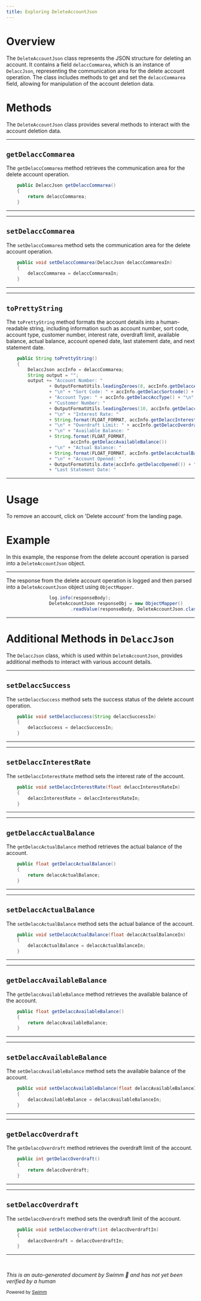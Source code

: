 ```yaml
---
title: Exploring DeleteAccountJson
---
```

# Overview

The <SwmToken path="src/Z-OS-Connect-Customer-Services-Interface/src/main/java/com/ibm/cics/cip/bank/springboot/customerservices/controllers/WebController.java" pos="806:1:1" line-data="				DeleteAccountJson responseObj = new ObjectMapper()">`DeleteAccountJson`</SwmToken> class represents the JSON structure for deleting an account. It contains a field <SwmToken path="src/Z-OS-Connect-Customer-Services-Interface/src/main/java/com/ibm/cics/cip/bank/springboot/customerservices/jsonclasses/deleteaccount/DeleteAccountJson.java" pos="31:3:3" line-data="		return delaccCommarea;">`delaccCommarea`</SwmToken>, which is an instance of <SwmToken path="src/Z-OS-Connect-Customer-Services-Interface/src/main/java/com/ibm/cics/cip/bank/springboot/customerservices/jsonclasses/deleteaccount/DeleteAccountJson.java" pos="29:3:3" line-data="	public DelaccJson getDelaccCommarea()">`DelaccJson`</SwmToken>, representing the communication area for the delete account operation. The class includes methods to get and set the <SwmToken path="src/Z-OS-Connect-Customer-Services-Interface/src/main/java/com/ibm/cics/cip/bank/springboot/customerservices/jsonclasses/deleteaccount/DeleteAccountJson.java" pos="31:3:3" line-data="		return delaccCommarea;">`delaccCommarea`</SwmToken> field, allowing for manipulation of the account deletion data.

# Methods

The <SwmToken path="src/Z-OS-Connect-Customer-Services-Interface/src/main/java/com/ibm/cics/cip/bank/springboot/customerservices/controllers/WebController.java" pos="806:1:1" line-data="				DeleteAccountJson responseObj = new ObjectMapper()">`DeleteAccountJson`</SwmToken> class provides several methods to interact with the account deletion data.

<SwmSnippet path="/src/Z-OS-Connect-Customer-Services-Interface/src/main/java/com/ibm/cics/cip/bank/springboot/customerservices/jsonclasses/deleteaccount/DeleteAccountJson.java" line="29">

---

## <SwmToken path="src/Z-OS-Connect-Customer-Services-Interface/src/main/java/com/ibm/cics/cip/bank/springboot/customerservices/jsonclasses/deleteaccount/DeleteAccountJson.java" pos="29:5:5" line-data="	public DelaccJson getDelaccCommarea()">`getDelaccCommarea`</SwmToken>

The <SwmToken path="src/Z-OS-Connect-Customer-Services-Interface/src/main/java/com/ibm/cics/cip/bank/springboot/customerservices/jsonclasses/deleteaccount/DeleteAccountJson.java" pos="29:5:5" line-data="	public DelaccJson getDelaccCommarea()">`getDelaccCommarea`</SwmToken> method retrieves the communication area for the delete account operation.

```java
	public DelaccJson getDelaccCommarea()
	{
		return delaccCommarea;
	}
```

---

</SwmSnippet>

<SwmSnippet path="/src/Z-OS-Connect-Customer-Services-Interface/src/main/java/com/ibm/cics/cip/bank/springboot/customerservices/jsonclasses/deleteaccount/DeleteAccountJson.java" line="35">

---

## <SwmToken path="src/Z-OS-Connect-Customer-Services-Interface/src/main/java/com/ibm/cics/cip/bank/springboot/customerservices/jsonclasses/deleteaccount/DeleteAccountJson.java" pos="35:5:5" line-data="	public void setDelaccCommarea(DelaccJson delaccCommareaIn)">`setDelaccCommarea`</SwmToken>

The <SwmToken path="src/Z-OS-Connect-Customer-Services-Interface/src/main/java/com/ibm/cics/cip/bank/springboot/customerservices/jsonclasses/deleteaccount/DeleteAccountJson.java" pos="35:5:5" line-data="	public void setDelaccCommarea(DelaccJson delaccCommareaIn)">`setDelaccCommarea`</SwmToken> method sets the communication area for the delete account operation.

```java
	public void setDelaccCommarea(DelaccJson delaccCommareaIn)
	{
		delaccCommarea = delaccCommareaIn;
	}
```

---

</SwmSnippet>

<SwmSnippet path="/src/Z-OS-Connect-Customer-Services-Interface/src/main/java/com/ibm/cics/cip/bank/springboot/customerservices/jsonclasses/deleteaccount/DeleteAccountJson.java" line="49">

---

## <SwmToken path="src/Z-OS-Connect-Customer-Services-Interface/src/main/java/com/ibm/cics/cip/bank/springboot/customerservices/jsonclasses/deleteaccount/DeleteAccountJson.java" pos="49:5:5" line-data="	public String toPrettyString()">`toPrettyString`</SwmToken>

The <SwmToken path="src/Z-OS-Connect-Customer-Services-Interface/src/main/java/com/ibm/cics/cip/bank/springboot/customerservices/jsonclasses/deleteaccount/DeleteAccountJson.java" pos="49:5:5" line-data="	public String toPrettyString()">`toPrettyString`</SwmToken> method formats the account details into a human-readable string, including information such as account number, sort code, account type, customer number, interest rate, overdraft limit, available balance, actual balance, account opened date, last statement date, and next statement date.

```java
	public String toPrettyString()
	{
		DelaccJson accInfo = delaccCommarea;
		String output = "";
		output += "Account Number: "
				+ OutputFormatUtils.leadingZeroes(8, accInfo.getDelaccAccno())
				+ "\n" + "Sort Code: " + accInfo.getDelaccSortcode() + "\n"
				+ "Account Type: " + accInfo.getDelaccAccType() + "\n"
				+ "Customer Number: "
				+ OutputFormatUtils.leadingZeroes(10, accInfo.getDelaccCustno())
				+ "\n" + "Interest Rate: "
				+ String.format(FLOAT_FORMAT, accInfo.getDelaccInterestRate())
				+ "\n" + "Overdraft Limit: " + accInfo.getDelaccOverdraft()
				+ "\n" + "Available Balance: "
				+ String.format(FLOAT_FORMAT,
						accInfo.getDelaccAvailableBalance())
				+ "\n" + "Actual Balance: "
				+ String.format(FLOAT_FORMAT, accInfo.getDelaccActualBalance())
				+ "\n" + "Account Opened: "
				+ OutputFormatUtils.date(accInfo.getDelaccOpened()) + "\n"
				+ "Last Statement Date: "
```

---

</SwmSnippet>

# Usage

To remove an account, click on 'Delete account' from the landing page.

# Example

In this example, the response from the delete account operation is parsed into a <SwmToken path="src/Z-OS-Connect-Customer-Services-Interface/src/main/java/com/ibm/cics/cip/bank/springboot/customerservices/controllers/WebController.java" pos="806:1:1" line-data="				DeleteAccountJson responseObj = new ObjectMapper()">`DeleteAccountJson`</SwmToken> object.

<SwmSnippet path="/src/Z-OS-Connect-Customer-Services-Interface/src/main/java/com/ibm/cics/cip/bank/springboot/customerservices/controllers/WebController.java" line="805">

---

The response from the delete account operation is logged and then parsed into a <SwmToken path="src/Z-OS-Connect-Customer-Services-Interface/src/main/java/com/ibm/cics/cip/bank/springboot/customerservices/controllers/WebController.java" pos="806:1:1" line-data="				DeleteAccountJson responseObj = new ObjectMapper()">`DeleteAccountJson`</SwmToken> object using <SwmToken path="src/Z-OS-Connect-Customer-Services-Interface/src/main/java/com/ibm/cics/cip/bank/springboot/customerservices/controllers/WebController.java" pos="806:9:9" line-data="				DeleteAccountJson responseObj = new ObjectMapper()">`ObjectMapper`</SwmToken>.

```java
				log.info(responseBody);
				DeleteAccountJson responseObj = new ObjectMapper()
						.readValue(responseBody, DeleteAccountJson.class);
```

---

</SwmSnippet>

# Additional Methods in <SwmToken path="src/Z-OS-Connect-Customer-Services-Interface/src/main/java/com/ibm/cics/cip/bank/springboot/customerservices/jsonclasses/deleteaccount/DeleteAccountJson.java" pos="29:3:3" line-data="	public DelaccJson getDelaccCommarea()">`DelaccJson`</SwmToken>

The <SwmToken path="src/Z-OS-Connect-Customer-Services-Interface/src/main/java/com/ibm/cics/cip/bank/springboot/customerservices/jsonclasses/deleteaccount/DeleteAccountJson.java" pos="29:3:3" line-data="	public DelaccJson getDelaccCommarea()">`DelaccJson`</SwmToken> class, which is used within <SwmToken path="src/Z-OS-Connect-Customer-Services-Interface/src/main/java/com/ibm/cics/cip/bank/springboot/customerservices/controllers/WebController.java" pos="806:1:1" line-data="				DeleteAccountJson responseObj = new ObjectMapper()">`DeleteAccountJson`</SwmToken>, provides additional methods to interact with various account details.

<SwmSnippet path="/src/Z-OS-Connect-Customer-Services-Interface/src/main/java/com/ibm/cics/cip/bank/springboot/customerservices/jsonclasses/deleteaccount/DelaccJson.java" line="90">

---

## <SwmToken path="src/Z-OS-Connect-Customer-Services-Interface/src/main/java/com/ibm/cics/cip/bank/springboot/customerservices/jsonclasses/deleteaccount/DelaccJson.java" pos="90:5:5" line-data="	public void setDelaccSuccess(String delaccSuccessIn)">`setDelaccSuccess`</SwmToken>

The <SwmToken path="src/Z-OS-Connect-Customer-Services-Interface/src/main/java/com/ibm/cics/cip/bank/springboot/customerservices/jsonclasses/deleteaccount/DelaccJson.java" pos="90:5:5" line-data="	public void setDelaccSuccess(String delaccSuccessIn)">`setDelaccSuccess`</SwmToken> method sets the success status of the delete account operation.

```java
	public void setDelaccSuccess(String delaccSuccessIn)
	{
		delaccSuccess = delaccSuccessIn;
	}
```

---

</SwmSnippet>

<SwmSnippet path="/src/Z-OS-Connect-Customer-Services-Interface/src/main/java/com/ibm/cics/cip/bank/springboot/customerservices/jsonclasses/deleteaccount/DelaccJson.java" line="114">

---

## <SwmToken path="src/Z-OS-Connect-Customer-Services-Interface/src/main/java/com/ibm/cics/cip/bank/springboot/customerservices/jsonclasses/deleteaccount/DelaccJson.java" pos="114:5:5" line-data="	public void setDelaccInterestRate(float delaccInterestRateIn)">`setDelaccInterestRate`</SwmToken>

The <SwmToken path="src/Z-OS-Connect-Customer-Services-Interface/src/main/java/com/ibm/cics/cip/bank/springboot/customerservices/jsonclasses/deleteaccount/DelaccJson.java" pos="114:5:5" line-data="	public void setDelaccInterestRate(float delaccInterestRateIn)">`setDelaccInterestRate`</SwmToken> method sets the interest rate of the account.

```java
	public void setDelaccInterestRate(float delaccInterestRateIn)
	{
		delaccInterestRate = delaccInterestRateIn;
	}
```

---

</SwmSnippet>

<SwmSnippet path="/src/Z-OS-Connect-Customer-Services-Interface/src/main/java/com/ibm/cics/cip/bank/springboot/customerservices/jsonclasses/deleteaccount/DelaccJson.java" line="207">

---

## <SwmToken path="src/Z-OS-Connect-Customer-Services-Interface/src/main/java/com/ibm/cics/cip/bank/springboot/customerservices/jsonclasses/deleteaccount/DelaccJson.java" pos="207:5:5" line-data="	public float getDelaccActualBalance()">`getDelaccActualBalance`</SwmToken>

The <SwmToken path="src/Z-OS-Connect-Customer-Services-Interface/src/main/java/com/ibm/cics/cip/bank/springboot/customerservices/jsonclasses/deleteaccount/DelaccJson.java" pos="207:5:5" line-data="	public float getDelaccActualBalance()">`getDelaccActualBalance`</SwmToken> method retrieves the actual balance of the account.

```java
	public float getDelaccActualBalance()
	{
		return delaccActualBalance;
	}
```

---

</SwmSnippet>

<SwmSnippet path="/src/Z-OS-Connect-Customer-Services-Interface/src/main/java/com/ibm/cics/cip/bank/springboot/customerservices/jsonclasses/deleteaccount/DelaccJson.java" line="213">

---

## <SwmToken path="src/Z-OS-Connect-Customer-Services-Interface/src/main/java/com/ibm/cics/cip/bank/springboot/customerservices/jsonclasses/deleteaccount/DelaccJson.java" pos="213:5:5" line-data="	public void setDelaccActualBalance(float delaccActualBalanceIn)">`setDelaccActualBalance`</SwmToken>

The <SwmToken path="src/Z-OS-Connect-Customer-Services-Interface/src/main/java/com/ibm/cics/cip/bank/springboot/customerservices/jsonclasses/deleteaccount/DelaccJson.java" pos="213:5:5" line-data="	public void setDelaccActualBalance(float delaccActualBalanceIn)">`setDelaccActualBalance`</SwmToken> method sets the actual balance of the account.

```java
	public void setDelaccActualBalance(float delaccActualBalanceIn)
	{
		delaccActualBalance = delaccActualBalanceIn;
	}
```

---

</SwmSnippet>

<SwmSnippet path="/src/Z-OS-Connect-Customer-Services-Interface/src/main/java/com/ibm/cics/cip/bank/springboot/customerservices/jsonclasses/deleteaccount/DelaccJson.java" line="219">

---

## <SwmToken path="src/Z-OS-Connect-Customer-Services-Interface/src/main/java/com/ibm/cics/cip/bank/springboot/customerservices/jsonclasses/deleteaccount/DelaccJson.java" pos="219:5:5" line-data="	public float getDelaccAvailableBalance()">`getDelaccAvailableBalance`</SwmToken>

The <SwmToken path="src/Z-OS-Connect-Customer-Services-Interface/src/main/java/com/ibm/cics/cip/bank/springboot/customerservices/jsonclasses/deleteaccount/DelaccJson.java" pos="219:5:5" line-data="	public float getDelaccAvailableBalance()">`getDelaccAvailableBalance`</SwmToken> method retrieves the available balance of the account.

```java
	public float getDelaccAvailableBalance()
	{
		return delaccAvailableBalance;
	}
```

---

</SwmSnippet>

<SwmSnippet path="/src/Z-OS-Connect-Customer-Services-Interface/src/main/java/com/ibm/cics/cip/bank/springboot/customerservices/jsonclasses/deleteaccount/DelaccJson.java" line="225">

---

## <SwmToken path="src/Z-OS-Connect-Customer-Services-Interface/src/main/java/com/ibm/cics/cip/bank/springboot/customerservices/jsonclasses/deleteaccount/DelaccJson.java" pos="225:5:5" line-data="	public void setDelaccAvailableBalance(float delaccAvailableBalanceIn)">`setDelaccAvailableBalance`</SwmToken>

The <SwmToken path="src/Z-OS-Connect-Customer-Services-Interface/src/main/java/com/ibm/cics/cip/bank/springboot/customerservices/jsonclasses/deleteaccount/DelaccJson.java" pos="225:5:5" line-data="	public void setDelaccAvailableBalance(float delaccAvailableBalanceIn)">`setDelaccAvailableBalance`</SwmToken> method sets the available balance of the account.

```java
	public void setDelaccAvailableBalance(float delaccAvailableBalanceIn)
	{
		delaccAvailableBalance = delaccAvailableBalanceIn;
	}
```

---

</SwmSnippet>

<SwmSnippet path="/src/Z-OS-Connect-Customer-Services-Interface/src/main/java/com/ibm/cics/cip/bank/springboot/customerservices/jsonclasses/deleteaccount/DelaccJson.java" line="279">

---

## <SwmToken path="src/Z-OS-Connect-Customer-Services-Interface/src/main/java/com/ibm/cics/cip/bank/springboot/customerservices/jsonclasses/deleteaccount/DelaccJson.java" pos="279:5:5" line-data="	public int getDelaccOverdraft()">`getDelaccOverdraft`</SwmToken>

The <SwmToken path="src/Z-OS-Connect-Customer-Services-Interface/src/main/java/com/ibm/cics/cip/bank/springboot/customerservices/jsonclasses/deleteaccount/DelaccJson.java" pos="279:5:5" line-data="	public int getDelaccOverdraft()">`getDelaccOverdraft`</SwmToken> method retrieves the overdraft limit of the account.

```java
	public int getDelaccOverdraft()
	{
		return delaccOverdraft;
	}
```

---

</SwmSnippet>

<SwmSnippet path="/src/Z-OS-Connect-Customer-Services-Interface/src/main/java/com/ibm/cics/cip/bank/springboot/customerservices/jsonclasses/deleteaccount/DelaccJson.java" line="285">

---

## <SwmToken path="src/Z-OS-Connect-Customer-Services-Interface/src/main/java/com/ibm/cics/cip/bank/springboot/customerservices/jsonclasses/deleteaccount/DelaccJson.java" pos="285:5:5" line-data="	public void setDelaccOverdraft(int delaccOverdraftIn)">`setDelaccOverdraft`</SwmToken>

The <SwmToken path="src/Z-OS-Connect-Customer-Services-Interface/src/main/java/com/ibm/cics/cip/bank/springboot/customerservices/jsonclasses/deleteaccount/DelaccJson.java" pos="285:5:5" line-data="	public void setDelaccOverdraft(int delaccOverdraftIn)">`setDelaccOverdraft`</SwmToken> method sets the overdraft limit of the account.

```java
	public void setDelaccOverdraft(int delaccOverdraftIn)
	{
		delaccOverdraft = delaccOverdraftIn;
	}
```

---

</SwmSnippet>

&nbsp;

*This is an auto-generated document by Swimm 🌊 and has not yet been verified by a human*

<SwmMeta version="3.0.0" repo-id="Z2l0aHViJTNBJTNBY2ljcy1iYW5raW5nLXNhbXBsZS1hcHBsaWNhdGlvbi1jYnNhLUlCTS1EZW1vJTNBJTNBU3dpbW0tRGVtbw==" repo-name="cics-banking-sample-application-cbsa-IBM-Demo"><sup>Powered by [Swimm](/)</sup></SwmMeta>
